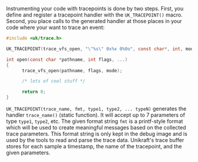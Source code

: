 Instrumenting your code with tracepoints is done by two steps.
First, you define and register a tracepoint handler with the `UK_TRACEPOINT()` macro.
Second, you place calls to the generated handler at those places in your code where your want to trace an event:

```c
#include <uk/trace.h>

UK_TRACEPOINT(trace_vfs_open, "\"%s\" 0x%x 0%0o", const char*, int, mode_t);

int open(const char *pathname, int flags, ...)
{
      trace_vfs_open(pathname, flags, mode);

      /* lots of cool stuff */

      return 0;
}
```

`UK_TRACEPOINT(trace_name, fmt, type1, type2, ... typeN)` generates the handler `trace_name()` (static function).
It will accept up to 7 parameters of type `type1`, `type2`, etc.
The given format string `fmt` is a printf-style format which will be used to create meaningful messages based on the collected trace parameters.
This format string is only kept in the debug image and is used by the tools to read and parse the trace data.
Unikraft's trace buffer stores for each sample a timestamp, the name of the tracepoint, and the given parameters.

